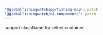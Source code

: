 ```yaml
---
'@globalfishingwatchapp/fishing-map': patch
'@globalfishingwatch/ui-components': patch
---
```


support className for select container
